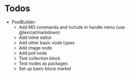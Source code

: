 # Todos

- PostBuilder:
  - Add MD commands and include in handle menu (use @lexical/markdown)
  - Add inline editor
  - Add other basic node types
  - Add image node
  - Add poll node
  - Test collection block
  - Test nodes as packages
  - Set up basic block market
